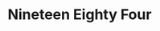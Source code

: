 ---
title: "Nineteen Eighty Four"
bookCover: "/assets/book-covers/nineteen-eighty-four.jpg"
slug: "nineteen-eighty-four"
bookAuthor: "George Orwell"
rating: 9
done: false
tags: []
summary: false
detailedNotes: false
amazonLink: ""
amazonAffiliateLink: ""
---